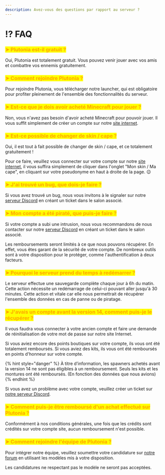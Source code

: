```yaml
---
description: Avez-vous des questions par rapport au serveur ?
---
```


# ⁉️ FAQ

### <mark style="color:orange;">➤ Plutonia est-il gratuit ?</mark>

Oui, Plutonia est totalement gratuit. Vous pouvez venir jouer avec vos amis et combattre vos ennemis gratuitement.



### <mark style="color:orange;">➤ Comment rejoindre Plutonia ?</mark>

Pour rejoindre Plutonia, vous télécharger notre launcher, qui est obligatoire pour profiter pleinement de l'ensemble des fonctionnalités du serveur.



### <mark style="color:orange;">➤ Est-ce que je dois avoir acheté Minecraft pour jouer ?</mark>

Non, vous n'avez pas besoin d'avoir acheté Minecraft pour pouvoir jouer. Il vous suffit simplement de créer un compte sur notre [site internet](https://plutonia-mc.fr/user/register).



### <mark style="color:orange;">➤ Est-ce possible de changer de skin / cape ?</mark>

Oui, il est tout à fait possible de changer de skin / cape, et ce totalement gratuitement !

Pour ce faire, veuillez vous connecter sur votre compte sur notre [site internet](https://plutonia-mc.fr/), il vous suffira simplement de cliquer dans l'onglet "Mon skin / Ma cape", en cliquant sur votre pseudonyme en haut à droite de la page. 😉



### <mark style="color:orange;">➤ J'ai trouvé un bug, que dois-je faire ?</mark>

Si vous avez trouvé un bug, nous vous invitons à le signaler sur notre [serveur Discord](https://discord.gg/plutonia) en créant un ticket dans le salon associé.



### <mark style="color:orange;">➤ Mon compte a été piraté, que puis-je faire ?</mark>

Si votre compte a subi une intrusion, nous vous recommandons de nous contacter sur notre [serveur Discord](https://discord.gg/plutonia) en créant un ticket dans le salon associé.

Les remboursements seront limités à ce que nous pouvons récupérer. En effet, vous êtes garant de la sécurité de votre compte. De nombreux outils sont à votre disposition pour le protéger, comme l'authentification à deux facteurs.



### <mark style="color:orange;">➤ Pourquoi le serveur prend du temps à redémarrer ?</mark>

Le serveur effectue une sauvegarde complète chaque jour à 6h du matin. Cette action nécessite un redémarrage de celui-ci pouvant aller jusqu'à 30 minutes. Cette action et vitale car elle nous permettrait de récupérer l'ensemble des données en cas de panne ou de piratage.&#x20;



### <mark style="color:orange;">➤ J'avais un compte avant la version 14, comment puis-je le récupérer ?</mark>

Il vous faudra vous connecter à votre ancien compte et faire une demande de réinitialisation de votre mot de passe sur notre site Internet.

Si vous aviez encore des points boutiques sur votre compte, ils vous ont été totalement remboursés. Si vous aviez des kits, ils vous ont été remboursés en points d'honneur sur votre compte.

{% hint style="danger" %}
À titre d’information, les spawners achetés avant la version 14 ne sont pas éligibles à un remboursement. Seuls les kits et les montures ont été remboursés. (En fonction des données que nous avions)
{% endhint %}

Si vous avez un problème avec votre compte, veuillez créer un ticket sur [notre serveur Discord](https://discord.gg/plutonia).



### <mark style="color:orange;">➤ Comment puis-je être remboursé d'un achat effectué sur Plutonia ?</mark>

Conformément à nos conditions générales, une fois que les crédits sont crédités sur votre compte site, aucun remboursement n'est possible.



### <mark style="color:orange;">➤ Comment rejoindre l'équipe de Plutonia ?</mark>

Pour intégrer notre équipe, veuillez soumettre votre candidature sur [notre forum](https://forum.plutonia-mc.fr/forums/13/) en utilisant les modèles mis à votre disposition.

Les candidatures ne respectant pas le modèle ne seront pas acceptées.
